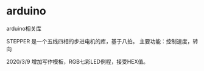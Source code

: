# arduino
arduino相关库

STEPPER 是一个五线四相的步进电机的库，基于八拍。
主要功能：控制速度，转向

2020/3/9 增加写作模板，RGB七彩LED例程，接受HEX值。
